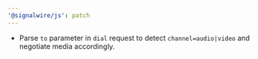 ```yaml
---
'@signalwire/js': patch
---
```


- Parse `to` parameter in `dial` request to detect `channel=audio|video` and negotiate media accordingly.
